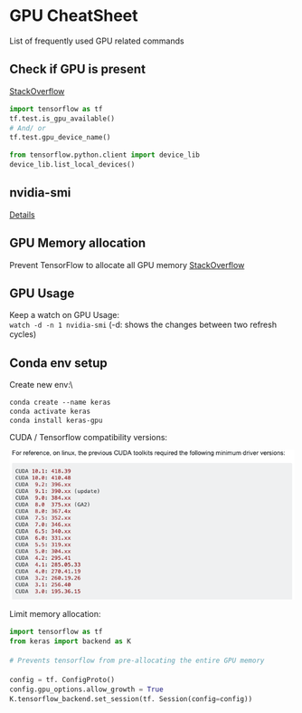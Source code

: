 # GPU CheatSheet

List of frequently used GPU related commands

## Check if GPU is present

[StackOverflow](https://stackoverflow.com/questions/38559755/how-to-get-current-available-gpus-in-tensorflow)

``` python
import tensorflow as tf
tf.test.is_gpu_available()
# And/ or
tf.test.gpu_device_name()
```

``` python
from tensorflow.python.client import device_lib
device_lib.list_local_devices()
```

## nvidia-smi

[Details](https://www.andrey-melentyev.com/monitoring-gpus.html)

## GPU Memory allocation

Prevent TensorFlow to allocate all GPU memory
[StackOverflow](https://stackoverflow.com/questions/34199233/how-to-prevent-tensorflow-from-allocating-the-totality-of-a-gpu-memory)

## GPU Usage

Keep a watch on GPU Usage:\
`watch -d -n 1 nvidia-smi`
(-d: shows the changes between two refresh cycles)

## Conda env setup

Create new env:\

```conda
conda create --name keras
conda activate keras
conda install keras-gpu
```

CUDA / Tensorflow compatibility versions:

![CUDA versions compatibility](images/image.png)

Limit memory allocation:

```python
import tensorflow as tf
from keras import backend as K

# Prevents tensorflow from pre-allocating the entire GPU memory

config = tf. ConfigProto()
config.gpu_options.allow_growth = True
K.tensorflow_backend.set_session(tf. Session(config=config))
```
